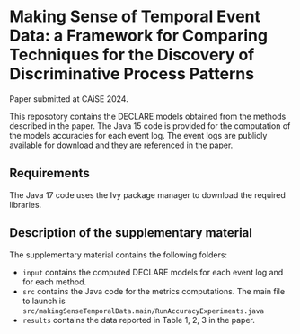 # Making Sense of Temporal Event Data: a Framework for Comparing Techniques for the Discovery of Discriminative Process Patterns

Paper submitted at CAiSE 2024.

This reposotory contains the DECLARE models obtained from the methods described in the paper. The Java 15 code is provided for the computation of the models accuracies for each event log. The event logs are publicly available for download and they are referenced in the paper.

## Requirements
The Java 17 code uses the Ivy package manager to download the required libraries.

## Description of the supplementary material
The supplementary material contains the following folders:
- `input` contains the computed DECLARE models for each event log and for each method.
- `src` contains the Java code for the metrics computations. The main file to launch is `src/makingSenseTemporalData.main/RunAccuracyExperiments.java`
- `results` contains the data reported in Table 1, 2, 3 in the paper.
